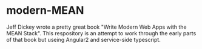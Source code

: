 # modern-MEAN
Jeff Dickey wrote a pretty great book "Write Modern Web Apps with the MEAN Stack". This respository is an attempt to work through the early parts of that book but useing Angular2 and service-side typescript.
